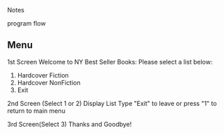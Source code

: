 Notes

program flow

Menu
-----

1st Screen
Welcome to NY Best Seller Books:
Please select a list below:
1. Hardcover Fiction
2. Hardcover NonFiction
3. Exit

2nd Screen (Select 1 or 2)
Display List
Type "Exit" to leave or press "1" to return to main menu


3rd Screen(Select 3)
Thanks and Goodbye!
